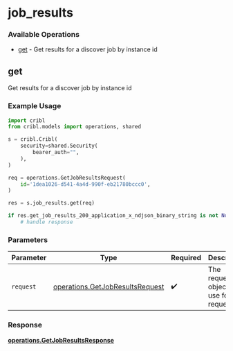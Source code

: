 # job_results

### Available Operations

* [get](#get) - Get results for a discover job by instance id

## get

Get results for a discover job by instance id

### Example Usage

```python
import cribl
from cribl.models import operations, shared

s = cribl.Cribl(
    security=shared.Security(
        bearer_auth="",
    ),
)

req = operations.GetJobResultsRequest(
    id='1dea1026-d541-4a4d-990f-eb21780bccc0',
)

res = s.job_results.get(req)

if res.get_job_results_200_application_x_ndjson_binary_string is not None:
    # handle response
```

### Parameters

| Parameter                                                                          | Type                                                                               | Required                                                                           | Description                                                                        |
| ---------------------------------------------------------------------------------- | ---------------------------------------------------------------------------------- | ---------------------------------------------------------------------------------- | ---------------------------------------------------------------------------------- |
| `request`                                                                          | [operations.GetJobResultsRequest](../../models/operations/getjobresultsrequest.md) | :heavy_check_mark:                                                                 | The request object to use for the request.                                         |


### Response

**[operations.GetJobResultsResponse](../../models/operations/getjobresultsresponse.md)**

